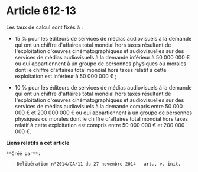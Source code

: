 # Article 612-13

Les taux de calcul sont fixés à :

- 15 % pour les éditeurs de services de médias audiovisuels à la demande qui ont un chiffre d'affaires total mondial hors
taxes résultant de l'exploitation d'œuvres cinématographiques et audiovisuelles sur des services de médias audiovisuels à la
demande inférieur à 50 000 000 € ou qui appartiennent à un groupe de personnes physiques ou morales dont le chiffre
d'affaires total mondial hors taxes relatif à cette exploitation est inférieur à 50 000 000 € ;

- 10 % pour les éditeurs de services de médias audiovisuels à la demande qui ont un chiffre d'affaires total mondial hors
taxes résultant de l'exploitation d'œuvres cinématographiques et audiovisuelles sur des services de médias audiovisuels à la
demande compris entre 50 000 000 € et 200 000 000 € ou qui appartiennent à un groupe de personnes physiques ou morales dont
le chiffre d'affaires total mondial hors taxes relatif à cette exploitation est compris entre 50 000 000 € et 200 000 000 €.

**Liens relatifs à cet article**

	**Créé par**:

	  - Délibération n°2014/CA/11 du 27 novembre 2014 - art., v. init.
